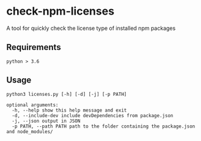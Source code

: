 # check-npm-licenses

A tool for quickly check the license type of installed npm packages

## Requirements

`python > 3.6`

## Usage

```
python3 licenses.py [-h] [-d] [-j] [-p PATH]

optional arguments:
  -h, --help show this help message and exit
  -d, --include-dev include devDependencies from package.json
  -j, --json output in JSON
  -p PATH, --path PATH path to the folder containing the package.json and node_modules/
```
